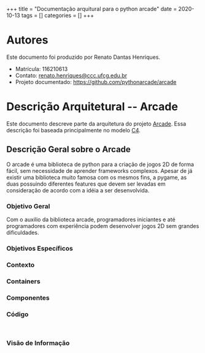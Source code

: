 +++
title = "Documentação arquitural para o python arcade"
date = 2020-10-13
tags = []
categories = []
+++


# Autores

Este documento foi produzido por Renato Dantas Henriques.

- Matrícula: 116210613  
- Contato: renato.henriques@ccc.ufcg.edu.br
- Projeto documentado: https://github.com/pythonarcade/arcade

# Descrição Arquitetural -- Arcade

Este documento descreve parte da arquitetura do projeto [Arcade](https://github.com/pythonarcade/arcade). Essa descrição foi baseada principalmente no modelo [C4](https://c4model.com/).

## Descrição Geral sobre o Arcade

O arcade é uma biblioteca de python para a criação de jogos 2D de forma fácil, sem necessidade de aprender frameworks complexos. Apesar de já existir uma biblioteca muito famosa com os mesmos fins, a pygame, as duas possuindo diferentes features que devem ser levadas em consideração de acordo com a idéia a ser desenvolvida. 

### Objetivo Geral

Com o auxilio da biblioteca arcade, programadores iniciantes e até programadores com experiência podem desenvolver jogos 2D sem grandes dificuldades. 

### Objetivos Específicos

### Contexto

### Containers

### Componentes

### Código

<pre>

</pre>

### Visão de Informação
